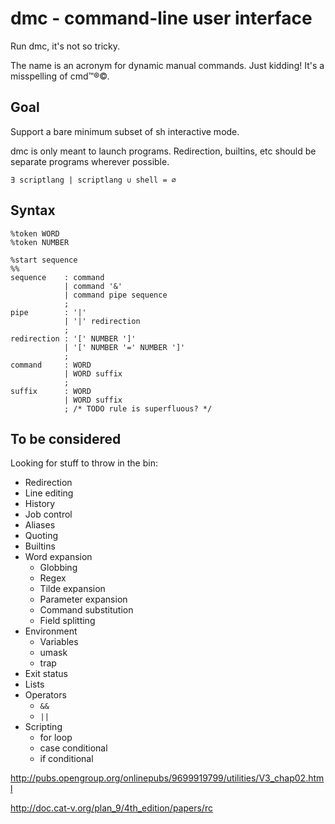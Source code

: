 dmc - command-line user interface
=================================
Run dmc, it's not so tricky.

The name is an acronym for dynamic manual commands.
Just kidding! It's a misspelling of cmd™®©.

Goal
--------
Support a bare minimum subset of sh interactive mode.

dmc is only meant to launch programs.
Redirection, builtins, etc should be separate programs wherever possible.

    ∃ scriptlang | scriptlang ∪ shell = ∅

Syntax
--------
```
%token WORD
%token NUMBER

%start sequence
%%
sequence    : command
            | command '&'
            | command pipe sequence
            ;
pipe        : '|'
            | '|' redirection
            ;
redirection : '[' NUMBER ']'
            | '[' NUMBER '=' NUMBER ']'
            ;
command     : WORD
            | WORD suffix
            ;
suffix      : WORD
            | WORD suffix
            ; /* TODO rule is superfluous? */
```

To be considered
----------------
Looking for stuff to throw in the bin:

* Redirection
* Line editing
* History
* Job control
* Aliases
* Quoting
* Builtins
* Word expansion
  - Globbing
  - Regex
  - Tilde expansion
  - Parameter expansion
  - Command substitution
  - Field splitting
* Environment
  - Variables
  - umask
  - trap
* Exit status
* Lists
* Operators
  - `&&`
  - `||`
* Scripting
  - for loop
  - case conditional
  - if conditional

http://pubs.opengroup.org/onlinepubs/9699919799/utilities/V3_chap02.html

http://doc.cat-v.org/plan_9/4th_edition/papers/rc
